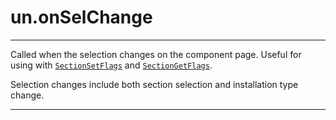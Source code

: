 # un.onSelChange

---

Called when the selection changes on the component page. Useful for using with [`SectionSetFlags`][1] and [`SectionGetFlags`][2].

Selection changes include both section selection and installation type change.

---

[1]: ../Reference/SectionSetFlags.md
[2]: ../Reference/SectionGetFlags.md